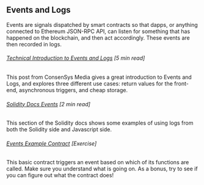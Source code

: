 ## Events and Logs

Events are signals dispatched by smart contracts so that dapps, or anything connected to Ethereum JSON-RPC API, can listen for something that has happened on the blockchain, and then act accordingly. These events are then recorded in logs.

###### [Technical Introduction to Events and Logs](https://media.consensys.net/technical-introduction-to-events-and-logs-in-ethereum-a074d65dd61e) \[5 min read\]

This post from ConsenSys Media gives a great introduction to Events and Logs, and explores three different use cases: return values for the front-end, asynchronous triggers, and cheap storage.

###### [Solidity Docs Events](http://solidity.readthedocs.io/en/develop/contracts.html#events) \[2 min read\]

This section of the Solidity docs shows some examples of using logs from both the Solidity side and Javascript side.

###### [Events Example Contract](https://github.com/ethchange/smart-exchange/blob/master/lib/contracts/SmartExchange.sol) \[Exercise\]

This basic contract triggers an event based on which of its functions are called.  Make sure you understand what is going on.  As a bonus, try to see if you can figure out what the contract does!

